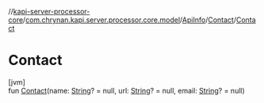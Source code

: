 //[kapi-server-processor-core](../../../../index.md)/[com.chrynan.kapi.server.processor.core.model](../../index.md)/[ApiInfo](../index.md)/[Contact](index.md)/[Contact](-contact.md)

# Contact

[jvm]\
fun [Contact](-contact.md)(name: [String](https://kotlinlang.org/api/latest/jvm/stdlib/kotlin/-string/index.html)? = null, url: [String](https://kotlinlang.org/api/latest/jvm/stdlib/kotlin/-string/index.html)? = null, email: [String](https://kotlinlang.org/api/latest/jvm/stdlib/kotlin/-string/index.html)? = null)
